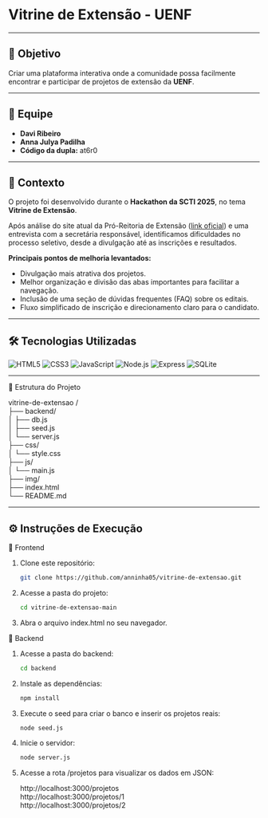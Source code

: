 # Vitrine de Extensão - UENF

---

## 🎯 Objetivo
Criar uma plataforma interativa onde a comunidade possa facilmente encontrar e participar de projetos de extensão da **UENF**.

---

## 👥 Equipe
- **Davi Ribeiro**  
- **Anna Julya Padilha**  
- **Código da dupla:** at6r0
---

## 📝 Contexto
O projeto foi desenvolvido durante o **Hackathon da SCTI 2025**, no tema **Vitrine de Extensão**.  

Após análise do site atual da Pró-Reitoria de Extensão ([link oficial](https://uenf.br/extensao/)) e uma entrevista com a secretária responsável, identificamos dificuldades no processo seletivo, desde a divulgação até as inscrições e resultados.  

**Principais pontos de melhoria levantados:**
- Divulgação mais atrativa dos projetos.  
- Melhor organização e divisão das abas importantes para facilitar a navegação.  
- Inclusão de uma seção de dúvidas frequentes (FAQ) sobre os editais.  
- Fluxo simplificado de inscrição e direcionamento claro para o candidato.  

---

## 🛠️ Tecnologias Utilizadas

![HTML5](https://img.shields.io/badge/HTML5-E34F26?style=for-the-badge&logo=html5&logoColor=white)
![CSS3](https://img.shields.io/badge/CSS3-1572B6?style=for-the-badge&logo=css3&logoColor=white)
![JavaScript](https://img.shields.io/badge/JavaScript-F7DF1E?style=for-the-badge&logo=javascript&logoColor=black)
![Node.js](https://img.shields.io/badge/Node.js-339933?style=for-the-badge&logo=node.js&logoColor=white)
![Express](https://img.shields.io/badge/Express-000000?style=for-the-badge&logo=express&logoColor=white)
![SQLite](https://img.shields.io/badge/SQLite-003B57?style=for-the-badge&logo=sqlite&logoColor=white)

---
📂 Estrutura do Projeto

   vitrine-de-extensao
   /  
   ├── backend/  
   │   ├── db.js  
   │   ├── seed.js  
   │   └── server.js  
   ├── css/  
   │   └── style.css  
   ├── js/  
   │   └── main.js  
   ├── img/  
   ├── index.html  
   └── README.md  

---
## ⚙ Instruções de Execução

🔹 Frontend

1. Clone este repositório:
    ``` bash
   git clone https://github.com/anninha05/vitrine-de-extensao.git
3. Acesse a pasta do projeto:
   ``` bash
   cd vitrine-de-extensao-main
5. Abra o arquivo index.html no seu navegador.

🔹 Backend

1. Acesse a pasta do backend:
   ``` bash
   cd backend

3. Instale as dependências:
   ``` bash
   npm install

5. Execute o seed para criar o banco e inserir os projetos reais:
   ``` bash
   node seed.js

7. Inicie o servidor:
   ``` bash
   node server.js

9. Acesse a rota /projetos para visualizar os dados em JSON:

   http://localhost:3000/projetos  
   http://localhost:3000/projetos/1  
   http://localhost:3000/projetos/2  
   
